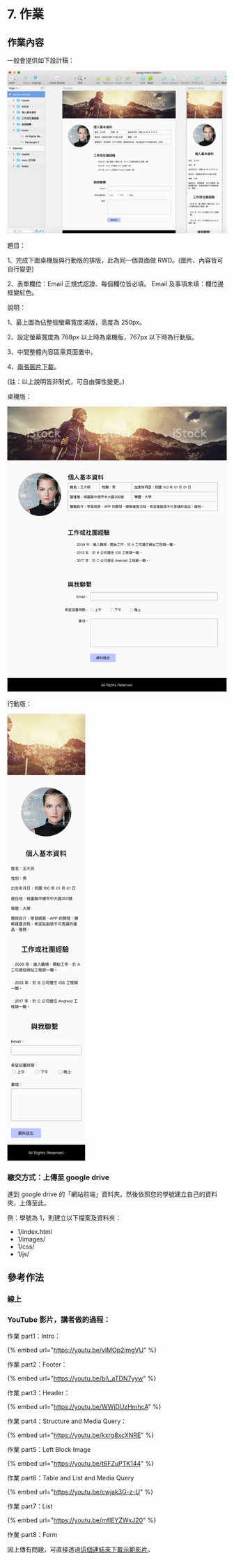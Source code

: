 # 7. 作業

## 作業內容

一般會提供如下設計稿：

![](.gitbook/assets/assignment_draft.png)

題目：

1、完成下圖桌機版與行動版的排版，此為同一個頁面做 RWD。\(圖片、內容皆可自行變更\)

2、表單欄位：Email 正規式認證、每個欄位皆必填。 Email 及事項未填：欄位邊框變紅色。

說明：

1、最上圖為佔整個螢幕寬度滿版，高度為 250px。

2、設定螢幕寬度為 768px 以上時為桌機版，767px 以下時為行動版。

3、中間整體內容區需頁面置中。

4、[兩張圖片下載](http://notes.carlos-studio.com/download/web_front_end_practice_assignment.zip)。

\(註：以上說明皆非制式，可自由彈性變更。\)

桌機版：

![](.gitbook/assets/assignment_desktop.png)

行動版：

![](.gitbook/assets/assignment_mobile.png)

### 繳交方式：上傳至 google drive

進到 google drive 的「網站前端」資料夾。然後依照您的學號建立自己的資料夾，上傳至此。

例：學號為 1，則建立以下檔案及資料夾：

* 1/index.html
* 1/images/
* 1/css/
* 1/js/



## 參考作法

### 線上

### YouTube 影片，講者做的過程：

作業 part1：Intro：

{% embed url="https://youtu.be/vlMOp2imgVU" %}



作業 part2：Footer：

{% embed url="https://youtu.be/bi\_aTDN7yyw" %}



作業 part3：Header：

{% embed url="https://youtu.be/WWjDUzHmhcA" %}



作業 part4：Structure and Media Query：

{% embed url="https://youtu.be/kxrg8xcXNRE" %}



作業 part5：Left Block Image

{% embed url="https://youtu.be/t6FZuPTK144" %}



作業 part6：Table and List and Media Query

{% embed url="https://youtu.be/cwjak3G-z-U" %}



作業 part7：List

{% embed url="https://youtu.be/mfIEYZWxJ20" %}



作業 part8：Form

因上傳有問題，可直接透過[這個連結來下載示範影片](https://www.dropbox.com/s/5797ob4k3k1oqgw/part8_form.mpg.zip?dl=0)。



